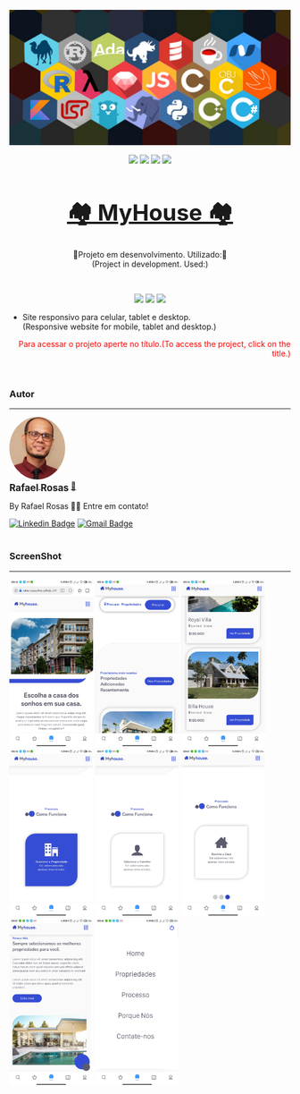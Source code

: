 ![Rafael Rosas](img/linguage.jpg)

<p align="center" ><img src="https://img.shields.io/github/issues/RafaelRosasOffice/MyHouse">
<img src="https://img.shields.io/github/forks/RafaelRosasOffice/MyHouse">
<img src="https://img.shields.io/github/stars/RafaelRosasOffice/MyHouse">
<img src="https://img.shields.io/github/license/RafaelRosasOffice/MyHouse">

<h1 align="center" style="font-size:40px">
    <a href="https://rafaelrosasoffice.github.io/MyHouse/" target="_blank">🏘️ MyHouse 🏘️</a>
</h1>
<p align="center">🚧Projeto em desenvolvimento. Utilizado:🚧<br>
(Project in development. Used:)</p><br>

<p align="center"><img src="https://img.shields.io/static/v1?label=46,5%&message=HTML&color=E34F26&style=plastic&logo=HTML5"/>
<img src="https://img.shields.io/static/v1?label=42,4%&message=CSS&color=007FFF&style=plastic&logo=CSS3&logoColor=007FFF"/>
<img src="https://img.shields.io/static/v1?label=11,1%&message=Javascript&color=FFFF00&style=plastic&logo=JavaScript"/><br>

- Site responsivo para celular, tablet e desktop.<br>(Responsive website for mobile, tablet and desktop.)

<p align="right" style="color: red;">Para acessar o projeto aperte no título.(To access the project, click on the title.)</p><br>

### Autor

---

<a href="#">
 <img style="border-radius: 50%;" src="img/perfil.jpg" width="100px;" alt=""/>
 <br />
 <sub><b style="font-size:17px";>Rafael Rosas</b></sub></a> <a href="https://blog.rocketseat.com.br/author/thiago//" title="Rocketseat">🚀</a>

By Rafael Rosas 👋🏽 Entre em contato!

[![Linkedin Badge](https://img.shields.io/badge/-Rafael_Rosas-0A66C2?style=flat-square&logo=Linkedin&logoColor=white&link=https://www.linkedin.com/in/rafael-rosas-70985a219/)](https://www.linkedin.com/in/rafael-rosas-70985a219/)
[![Gmail Badge](https://img.shields.io/badge/-rafaelrosasoffice@gmail.com-c14438?style=flat-square&logo=Gmail&logoColor=white&link=mailto:rafaelrosasoffice@gmail.com)](mailto:rafaelrosasoffice@gmail.com)
<br>
<br>

### ScreenShot

---

<img src="img/one.jpg" width="auto" height="300px">
<img src="img/two.jpg" width="auto" height="300px">
<img src="img/three.jpg" width="auto" height="300px">
<img src="img/four.jpg" width="auto" height="300px">
<img src="img/five.jpg" width="auto" height="300px">
<img src="img/six.jpg" width="auto" height="300px">
<img src="img/seven.jpg" width="auto" height="300px">
<img src="img/eight.jpg" width="auto" height="300px">
